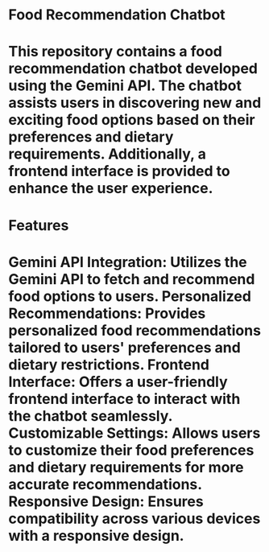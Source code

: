 <h1>Food Recommendation Chatbot<h1>

This repository contains a food recommendation chatbot developed using the Gemini API. The chatbot assists users in discovering new and exciting food options based on their preferences and dietary requirements. Additionally, a frontend interface is provided to enhance the user experience.

<h1>Features<h1>

Gemini API Integration: Utilizes the Gemini API to fetch and recommend food options to users.
Personalized Recommendations: Provides personalized food recommendations tailored to users' preferences and dietary restrictions.
Frontend Interface: Offers a user-friendly frontend interface to interact with the chatbot seamlessly.
Customizable Settings: Allows users to customize their food preferences and dietary requirements for more accurate recommendations.
Responsive Design: Ensures compatibility across various devices with a responsive design.
